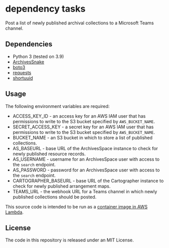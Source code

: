 # dependency tasks
Post a list of newly published archival collections to a Microsoft Teams channel.

## Dependencies
- Python 3 (tested on 3.9)
- [ArchivesSnake](https://pypi.org/project/boto3/)
- [boto3](https://pypi.org/project/ArchivesSnake/)
- [requests](https://pypi.org/project/requests/)
- [shortuuid](https://pypi.org/project/shortuuid/)

## Usage
The following environment variables are required:
- ACCESS_KEY_ID - an access key for an AWS IAM user that has permissions to
  write to the S3 bucket specified by `AWS_BUCKET_NAME`.
- SECRET_ACCESS_KEY - a secret key for an AWS IAM user that has permissions to
  write to the S3 bucket specified by `AWS_BUCKET_NAME`.
- BUCKET_NAME - an S3 bucket in which to store a list of published collections.
- AS_BASEURL - base URL of the ArchivesSpace instance to check for newly
  published resource records.
- AS_USERNAME - username for an ArchivesSpace user with access to the `search` endpoint.
- AS_PASSWORD - password for an ArchivesSpace user with access to the `search` endpoint.
- CARTOGRAPHER_BASEURL - base URL of the Cartographer instance to check for
  newly published arrangement maps.
- TEAMS_URL - the webhook URL for a Teams channel in which newly published collections should be posted.

This source code is intended to be run as a [container image in AWS Lambda](https://docs.aws.amazon.com/lambda/latest/dg/python-image.html).

## License
The code in this repository is released under an MIT License.
